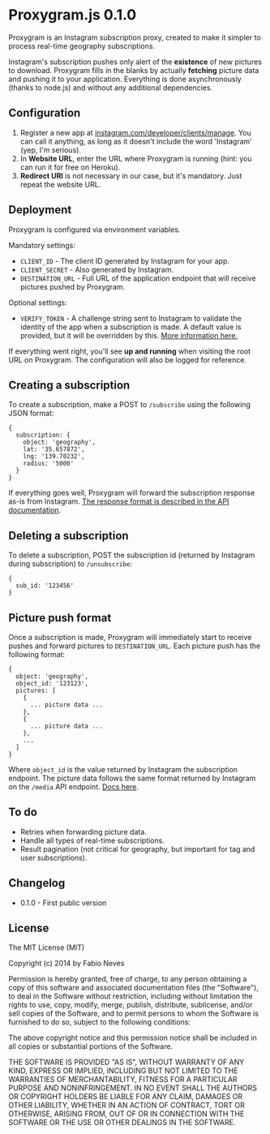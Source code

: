Proxygram.js 0.1.0
==================

Proxygram is an Instagram subscription proxy, created to make it simpler to process real-time geography subscriptions.

Instagram's subscription pushes only alert of the **existence** of new pictures to download. Proxygram fills in the blanks by actually **fetching** picture data and pushing it to your application. Everything is done asynchronously (thanks to node.js) and without any additional dependencies.

## Configuration

1. Register a new app at [instagram.com/developer/clients/manage](http://instagram.com/developer/clients/manage/). You can call it anything, as long as it doesn't include the word 'Instagram' (yep, I'm serious).
2. In **Website URL**, enter the URL where Proxygram is running (hint: you can run it for free on Heroku).
3. **Redirect URI** is not necessary in our case, but it's mandatory. Just repeat the website URL.

## Deployment

Proxygram is configured via environment variables.

Mandatory settings:

* `CLIENT_ID` - The client ID generated by Instagram for your app.
* `CLIENT_SECRET` - Also generated by Instagram.
* `DESTINATION_URL` - Full URL of the application endpoint that will receive pictures pushed by Proxygram.

Optional settings:

* `VERIFY_TOKEN` - A challenge string sent to Instagram to validate the identity of the app when a subscription is made. A default value is provided, but it will be overridden by this. [More information here.](http://instagram.com/developer/realtime/)

If everything went right, you'll see **up and running** when visiting the root URL on Proxygram. The configuration will also be logged for reference.

## Creating a subscription

To create a subscription, make a POST to `/subscribe` using the following JSON format:

    {
      subscription: {
        object: 'geography',
        lat: '35.657872',
        lng: '139.70232',
        radius: '5000'
      }
    }

If everything goes well, Proxygram will forward the subscription response as-is from Instagram. [The response format is described in the API documentation](http://instagram.com/developer/realtime/).

## Deleting a subscription

To delete a subscription, POST the subscription id (returned by Instagram during subscription) to `/unsubscribe`:

    {
      sub_id: '123456'
    }

## Picture push format

Once a subscription is made, Proxygram will immediately start to receive pushes and forward pictures to `DESTINATION_URL`. Each picture push has the following format:

    {
      object: 'geography',
      object_id: '123123',
      pictures: [
        {
          ... picture data ...
        },
        {
          ... picture data ...
        },
        ...
      ]
    }

Where `object_id` is the value returned by Instagram the subscription endpoint. The picture data follows the same format returned by Instagram on the `/media` API endpoint. [Docs here](http://instagram.com/developer/endpoints/media/).

## To do

* Retries when forwarding picture data.
* Handle all types of real-time subscriptions.
* Result pagination (not critical for geography, but important for tag and user subscriptions).

## Changelog

* 0.1.0 - First public version

## License

The MIT License (MIT)

Copyright (c) 2014 by Fabio Neves

Permission is hereby granted, free of charge, to any person obtaining a copy
of this software and associated documentation files (the "Software"), to deal
in the Software without restriction, including without limitation the rights
to use, copy, modify, merge, publish, distribute, sublicense, and/or sell
copies of the Software, and to permit persons to whom the Software is
furnished to do so, subject to the following conditions:

The above copyright notice and this permission notice shall be included in
all copies or substantial portions of the Software.

THE SOFTWARE IS PROVIDED "AS IS", WITHOUT WARRANTY OF ANY KIND, EXPRESS OR
IMPLIED, INCLUDING BUT NOT LIMITED TO THE WARRANTIES OF MERCHANTABILITY,
FITNESS FOR A PARTICULAR PURPOSE AND NONINFRINGEMENT. IN NO EVENT SHALL THE
AUTHORS OR COPYRIGHT HOLDERS BE LIABLE FOR ANY CLAIM, DAMAGES OR OTHER
LIABILITY, WHETHER IN AN ACTION OF CONTRACT, TORT OR OTHERWISE, ARISING FROM,
OUT OF OR IN CONNECTION WITH THE SOFTWARE OR THE USE OR OTHER DEALINGS IN
THE SOFTWARE.
